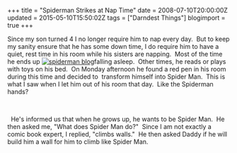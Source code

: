 +++
title = "Spiderman Strikes at Nap Time"
date = 2008-07-10T20:00:00Z
updated = 2015-05-10T15:50:02Z
tags = ["Darndest Things"]
blogimport = true 
+++

Since my son turned 4 I no longer require him to nap every day.&#160; But to 
keep my sanity
 ensure that he has some down time, I do require him to have a quiet, rest time in his room while his sisters are napping.&#160; Most of the time he ends up [![spiderman blog](https://latc.s3.amazonaws.com/wp-content/uploads/2008/07/spiderman-blog-thumb.jpg)](https://latc.s3.amazonaws.com/wp-content/uploads/2008/07/spiderman-blog.jpg)falling asleep.&#160; Other times, he reads or plays with toys on his bed.&#160; On Monday afternoon he found a red pen in his room during this time and decided to&#160; transform himself into Spider Man.&#160; This is what I saw when I let him out of his room that day.&#160; Like the Spiderman hands?

&#160;

&#160; He's informed us that when he grows up, he wants to be Spider Man.&#160; He then asked me, &quot;What does Spider Man do?&quot;&#160; Since I am not exactly a comic book expert, I replied, &quot;climbs walls.&quot;&#160; He then asked Daddy if he will build him a wall for him to climb like Spider Man.
